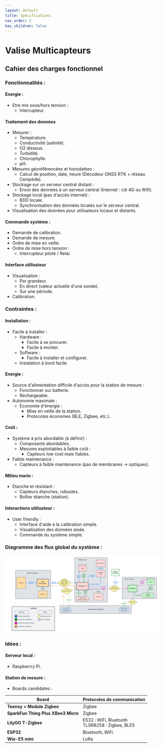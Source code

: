 ```yaml
---
layout: default
title: Spécifications
nav_order: 2
has_children: false
---
```


Valise Multicapteurs
====================
Cahier des charges fonctionnel
------------------

### Fonctionnalités :

#### Energie :

- Etre mis sous/hors tension :
	+ Interrupteur.

#### Traitement des données

- Mesurer :
	+ Température.
	+ Conductivité (salinité).
	+ O2 dissous.
	+ Turbidité.
	+ Chlorophylle.
	+ pH.
- Mesures géoréférencées et horodatées :
	+ Calcul de position, date, heure (Décodeur GNSS RTK + réseau Cenipède).
- Stockage sur un serveur central distant :
	+ Envoi des données à un serveur central (Internet : clé 4G ou Wifi).
- Stockage local (pas d'accès internet) :
	+ BDD locale.
	+ Synchronisation des données locales sur le serveur central.
- Visualisation des données pour utilisateurs locaux et distants.

#### Commande système :

- Demande de calibration.
- Demande de mesure.
- Ordre de mise en veille.
- Ordre de mise hors tension :
	+ Interrupteur piloté / Relai.

#### Interface utilisateur
- Visualisation :
	+ Par grandeur.
	+ En direct (valeur actuelle d'une sonde).
	+ Sur une période.
- Calibration.
	
### Contraintes :

#### Installation :

- Facile à installer :
	+ Hardware :
		*	Facile à se procurer.
		*	Facile à monter.
	+ Software :
		* Facile à installer et configurer.
	+ Instalation à bord facile.

#### Energie :

- Source d'alimentation difficile d'accès pour la station de mesure :
	+ Fonctionner sur batterie.
	+ Rechargeable.
- Autonomie maximale :
	+ Economie d'énergie :
		* Mise en veille de la station.
		* Protocoles économes (BLE, Zigbee, etc.).

#### Coût :

- Système à prix abordable (à définir) :
	+ Composants abordables.
	+ Mesures exploitables à faible coût :
		* Capteurs low cost mais fiables.
- Faible maintenance :
	+ Capteurs à faible maintenance (pas de membranes -> optiques).

#### Milieu marin :

- Etanche et résistant :
	+ Capteurs étanches, robustes.
	+ Boîtier étanche (station).

#### Interactions utilisateur :

- User friendly :
	+ Interface d'aide à la calibration simple.
	+ Visualisation des données aisée.
	+ Commande du système simple.


### Diagramme des flux global du système :
	
![Diagramme des flux du système](assets/schema/flux_diagram_v1.png "Diagramme des flux du système")

### Idées :

#### Serveur local :

- Raspberrry Pi.

#### Station de mesure :
- Boards candidates :

| Board | Protocoles de communication |
|-------|-----------------------------|
| **Teensy + Module Zigbee** | Zigbee |
| **SparkFun Thing Plus XBee3 Micro** | Zigbee |
| **LilyGO T-Zigbee** | ES32 : WiFi, Bluetooth <br> TLSR8258 : Zigbee, BLE5 |
| **ESP32** | Bluetooth, WiFi |
| **Wio-E5 mini** | LoRa |
